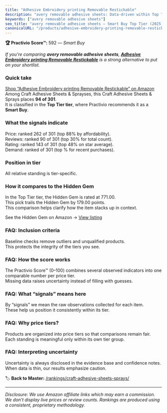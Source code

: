 ```yaml
---
title: "Adhesive Embroidery printing Removable Restickable"
description: "avery removable adhesive sheets: Data-driven within Top Tier ranking using the Practivio Score™. Positioned by quality, value, demand, findability, momentum."
keywords: ["avery removable adhesive sheets"]
seo_title: "avery removable adhesive sheets — Smart Buy Top Tier (2025)"
canonicalURL: "/products/adhesive-embroidery-printing-removable-restickable-B01ATD7HWQ/"
---
```


**🏆 Practivio Score™:** 592 — _Smart Buy_


*If you're comparing **avery removable adhesive sheets**, **[Adhesive Embroidery printing Removable Restickable](https://www.amazon.com/dp/B01ATD7HWQ?tag=practivio-20)** is a strong alternative to put on your shortlist.*
### Quick take
[Shop “Adhesive Embroidery printing Removable Restickable” on Amazon](https://www.amazon.com/dp/B01ATD7HWQ?tag=practivio-20)
Among Craft Adhesive Sheets & Sprayses, this Craft Adhesive Sheets & Sprays places **94 of 301**.  
It is classified in the **Top Tier tier**, where Practivio recommends it as a **Smart Buy**.

### What the signals indicate
Price: ranked 262 of 301 (top 88% by affordability).  
Reviews: ranked 90 of 301 (top 30% for total count).  
Rating: ranked 143 of 301 (top 48% on star average).  
Demand: ranked  of 301 (top % for recent purchases).

### Position in tier
All relative standing is tier-specific.

### How it compares to the Hidden Gem
In the Top Tier tier, the Hidden Gem is rated at 771.00.  
This pick trails the Hidden Gem by 179.00 points.  
This comparison helps clarify how the item stacks up in context.  

See the Hidden Gem on Amazon → [View listing](https://www.amazon.com/dp/B0F7J3L2T2?tag=practivio-20)

### FAQ: Inclusion criteria
Baseline checks remove outliers and unqualified products.  
This protects the integrity of the tiers you see.

### FAQ: How the score works
The Practivio Score™ (0–100) combines several observed indicators into one comparable number per price tier.  
Missing data raises uncertainty instead of filling with guesses.

### FAQ: What “signals” means here
By “signals” we mean the raw observations collected for each item.  
These help us position it consistently within its tier.

### FAQ: Why price tiers?
Products are organized into price tiers so that comparisons remain fair.  
Each standing is meaningful only within its own tier group.

### FAQ: Interpreting uncertainty
Uncertainty is always disclosed in the evidence base and confidence notes.  
When data is thin, our results emphasize caution.


🏷️ **Back to Master:** [/rankings/craft-adhesive-sheets-sprays/](/rankings/craft-adhesive-sheets-sprays/)

---
_Disclosure: We use Amazon affiliate links which may earn a commission. We don’t display live prices or review counts. Rankings are produced using a consistent, proprietary methodology._

